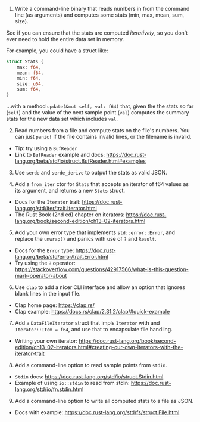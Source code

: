 1. Write a command-line binary that reads numbers in from the command line (as
   arguments) and computes some stats (min, max, mean, sum, size).

See if you can ensure that the stats are computed _iteratively_, so you don't
ever need to hold the entire data set in memory.

For example, you could have a struct like:

```rust
struct Stats {
    max: f64,
    mean: f64,
    min: f64,
    size: u64,
    sum: f64,
}
```

...with a method `update(&mut self, val: f64)` that, given the the stats so far
(`self`) and the value of the next sample point (`val`) computes the summary
stats for the new data set which includes `val`.

2. Read numbers from a file and compute stats on the file's numbers. You can
   just `panic!` if the file contains invalid lines, or the filename is invalid.

- Tip: try using a `BufReader`
- Link to `BufReader` example and docs:
  https://doc.rust-lang.org/beta/std/io/struct.BufReader.html#examples

3. Use `serde` and `serde_derive` to output the stats as valid JSON.

4. Add a `from_iter` ctor for `Stats` that accepts an iterator of f64 values as
   its argument, and returns a new `Stats` struct.

- Docs for the `Iterator` trait:
  https://doc.rust-lang.org/std/iter/trait.Iterator.html
- The Rust Book (2nd ed) chapter on iterators:
  https://doc.rust-lang.org/book/second-edition/ch13-02-iterators.html

5. Add your own error type that implements `std::error::Error`, and replace the
   `unwrap()` and panics with use of `?` and `Result`.

- Docs for the `Error` type:
  https://doc.rust-lang.org/beta/std/error/trait.Error.html
- Try using the `?` operator:
  https://stackoverflow.com/questions/42917566/what-is-this-question-mark-operator-about

6. Use `clap` to add a nicer CLI interface and allow an option that ignores
   blank lines in the input file.

- Clap home page: https://clap.rs/
- Clap example: https://docs.rs/clap/2.31.2/clap/#quick-example

7. Add a `DataFileIterator` struct that impls `Iterator` with and
   `Iterator::Item = f64`, and use that to encapsulate file handling.

- Writing your own iterator:
  https://doc.rust-lang.org/book/second-edition/ch13-02-iterators.html#creating-our-own-iterators-with-the-iterator-trait

8. Add a command-line option to read sample points from `stdin`.

- `Stdin` docs: https://doc.rust-lang.org/std/io/struct.Stdin.html
- Example of using `io::stdin` to read from stdin:
  https://doc.rust-lang.org/std/io/fn.stdin.html

9. Add a command-line option to write all computed stats to a file as JSON.

- Docs with example: https://doc.rust-lang.org/std/fs/struct.File.html
